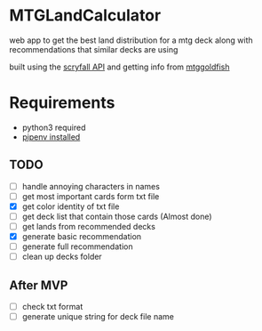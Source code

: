 # MTGLandCalculator
web app to get the best land distribution for a mtg deck along with recommendations that similar decks are using

built using the [scryfall API](https://scryfall.com/docs/api) and getting info from [mtggoldfish](www.mtggoldfish.com)


# Requirements
- python3 required
- [pipenv installed](https://pypi.org/project/pipenv/)


## TODO
- [ ] handle annoying characters in names
- [ ] get most important cards form txt file
- [x] get color identity of txt file
- [ ] get deck list that contain those cards (Almost done)
- [ ] get lands from recommended decks
- [x] generate basic recommendation
- [ ] generate full recommendation
- [ ] clean up decks folder

## After MVP
- [ ] check txt format
- [ ] generate unique string for deck file name
